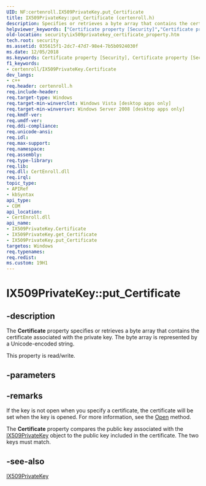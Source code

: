 ```yaml
---
UID: NF:certenroll.IX509PrivateKey.put_Certificate
title: IX509PrivateKey::put_Certificate (certenroll.h)
description: Specifies or retrieves a byte array that contains the certificate associated with the private key.
helpviewer_keywords: ["Certificate property [Security]","Certificate property [Security]","IX509PrivateKey interface","IX509PrivateKey interface [Security]","Certificate property","IX509PrivateKey.Certificate","IX509PrivateKey.put_Certificate","IX509PrivateKey::Certificate","IX509PrivateKey::get_Certificate","IX509PrivateKey::put_Certificate","certenroll/IX509PrivateKey::Certificate","certenroll/IX509PrivateKey::get_Certificate","certenroll/IX509PrivateKey::put_Certificate","put_Certificate","security.ix509privatekey_certificate_property"]
old-location: security\ix509privatekey_certificate_property.htm
tech.root: security
ms.assetid: 035615f1-2dc7-47d7-98e4-7b5b0924030f
ms.date: 12/05/2018
ms.keywords: Certificate property [Security], Certificate property [Security],IX509PrivateKey interface, IX509PrivateKey interface [Security],Certificate property, IX509PrivateKey.Certificate, IX509PrivateKey.put_Certificate, IX509PrivateKey::Certificate, IX509PrivateKey::get_Certificate, IX509PrivateKey::put_Certificate, certenroll/IX509PrivateKey::Certificate, certenroll/IX509PrivateKey::get_Certificate, certenroll/IX509PrivateKey::put_Certificate, put_Certificate, security.ix509privatekey_certificate_property
f1_keywords:
- certenroll/IX509PrivateKey.Certificate
dev_langs:
- c++
req.header: certenroll.h
req.include-header: 
req.target-type: Windows
req.target-min-winverclnt: Windows Vista [desktop apps only]
req.target-min-winversvr: Windows Server 2008 [desktop apps only]
req.kmdf-ver: 
req.umdf-ver: 
req.ddi-compliance: 
req.unicode-ansi: 
req.idl: 
req.max-support: 
req.namespace: 
req.assembly: 
req.type-library: 
req.lib: 
req.dll: CertEnroll.dll
req.irql: 
topic_type:
- APIRef
- kbSyntax
api_type:
- COM
api_location:
- CertEnroll.dll
api_name:
- IX509PrivateKey.Certificate
- IX509PrivateKey.get_Certificate
- IX509PrivateKey.put_Certificate
targetos: Windows
req.typenames: 
req.redist: 
ms.custom: 19H1
---
```


# IX509PrivateKey::put_Certificate


## -description


The <b>Certificate</b> property specifies or retrieves a byte array that contains the certificate associated with the private key.  The byte array is represented by a Unicode-encoded string.

This property is read/write.


## -parameters


## -remarks



If the key is not open when you specify a  certificate, the certificate will be set when the key is opened. For more information, see the <a href="https://docs.microsoft.com/windows/desktop/api/certenroll/nf-certenroll-ix509privatekey-open">Open</a> method.

The <b>Certificate</b> property compares the public key associated with the <a href="https://docs.microsoft.com/windows/desktop/api/certenroll/nn-certenroll-ix509privatekey">IX509PrivateKey</a> object to the public key included in the certificate. The two keys must match.




## -see-also




<a href="https://docs.microsoft.com/windows/desktop/api/certenroll/nn-certenroll-ix509privatekey">IX509PrivateKey</a>
 

 

